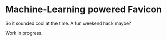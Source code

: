 # Machine-Learning powered Favicon

So it sounded cool at the time.  A fun weekend hack maybe?

Work in progress.
